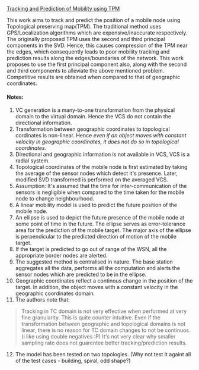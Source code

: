 [Tracking and Prediction of Mobility using TPM](https://ieeexplore.ieee.org/document/6654789)

This work aims to track and predict the position of a mobile node using Topological preserving map(TPM). The traditional method uses GPS/Localization algorithms which are expensive/inaccurate respectively.
The originally proposed TPM uses the second and third principal components in the SVD. Hence, this causes compression of the TPM near the edges, which consequently leads to poor mobility tracking and prediction results along the edges/boundaries of the network.
This work proposes to use the first principal component also, along with the second and third components to alleviate the above mentioned problem.
Competitive results are obtained when compared to that of geographic coordinates.

#### Notes:
1. VC generation is a many-to-one transformation from the physical domain to the virtual domain. Hence the VCS do not contain the directional information.
2. Transformation between geographic coordinates to topological cordinates is non-linear. Hence *even if an object moves with constant velocity in geographic coordinates, it does not do so in topological coordinates.*
3. Directional and geographic information is not available in VCS, VCS is a radial system.
4. Topological coordinates of the mobile node is first estimated by taking the average of the sensor nodes which detect it's presence. Later, modified SVD transformed is performed on the averaged VCS.
5. Assumption: It's assumed that the time for inter-communication of the sensors is negligible when compared to the time taken for the mobile node to change neighbourhood.
6. A linear mobility model is used to predict the future position of the mobile node.
7. An ellipse is used to depict the future presence of the mobile node at some point of time in the future. The ellipse serves as error-tolerance area for the prediction of the mobile target. The major axis of the ellipse is perpendicular to the predicted direction of motion of the mobile target.
8. If the target is predicted to go out of range of the WSN, all the appropriate border nodes are alerted.
9. The suggested method is centralised in nature. The base station aggregates all the data, performs all the computation and alerts the sensor nodes which are predicted to be in the ellipse.
10. Geographic coordinates reflect a continous change in the position of the target. In addition, the object moves with a constant velocity in the geographic coordinates domain.
11. The authors note that:
> Tracking in TC domain is not very effective when performed at very fine granularity.
This is quite counter intuitive. Even if the transformation between geographic and topological domains is not linear, there is no reason for TC domain changes to not be continuos. (i like using double negatives :P) It's not very clear why smaller sampling rate does not guarentee better tracking/prediction results.
12. The model has been tested on two topologies. (Why not test it againt all of the test cases - building, spiral, odd shape?) 

